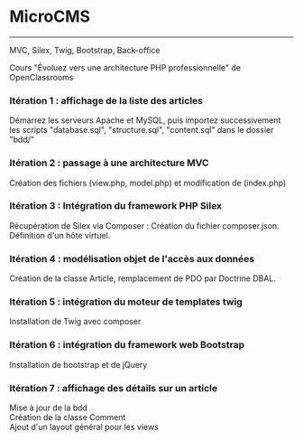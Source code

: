 # MicroCMS
---

MVC, Silex, Twig, Bootstrap, Back-office   

Cours "Évoluez vers une architecture PHP professionnelle" de OpenClassrooms

### Itération 1 : affichage de la liste des articles #
Démarrez les serveurs Apache et MySQL, puis importez successivement les scripts "database.sql", "structure.sql", "content.sql" dans le dossier "bdd/"

### Itération 2 : passage à une architecture MVC #
Création des fichiers (view.php, model.php) et modification de (index.php)

### Itération 3 : Intégration du framework PHP Silex #
Récupération de Silex via Composer : Création du fichier composer.json.   
Définition d'un hôte virtuel.  

### Itération 4 : modélisation objet de l'accès aux données #
Création de la classe Article, remplacement de PDO par Doctrine DBAL.   

### Itération 5 : intégration du moteur de templates twig #   
Installation de Twig avec composer

### Itération 6 : intégration du framework web Bootstrap #   
Installation de bootstrap et de jQuery

### Itération 7 : affichage des détails sur un article #   
Mise à jour de la bdd   
Création de la classe Comment   
Ajout d'un layout général pour les views